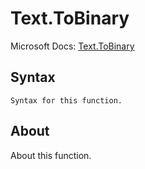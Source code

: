 ---
---

# Text.ToBinary

Microsoft Docs: [Text.ToBinary](https://docs.microsoft.com/en-us/powerquery-m/text-tobinary)

## Syntax

```powerquery-m
Syntax for this function.
```

## About

About this function.

